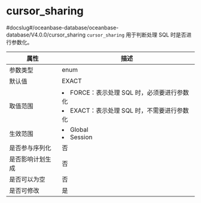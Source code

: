 cursor_sharing 
===================================
#docslug#/oceanbase-database/oceanbase-database/V4.0.0/cursor_sharing
`cursor_sharing` 用于判断处理 SQL 时是否进行参数化。


|    属性    |                                                                       描述                                                                        |
|----------|-------------------------------------------------------------------------------------------------------------------------------------------------|
| 参数类型     | enum                                                                                                                                            |
| 默认值      | EXACT                                                                                                                                           |
| 取值范围     | <li> FORCE：表示处理 SQL 时，必须要进行参数化   <li> EXACT：表示处理 SQL 时，不需要进行参数化    |
| 生效范围     | <li> Global   <li> Session                                         |
| 是否参与序列化  | 否                                                                                                                                               |
| 是否影响计划生成 | 否                                                                                                                                               |
| 是否可以为空   | 否                                                                                                                                               |
| 是否可修改    | 是                                                                                                                                               |


